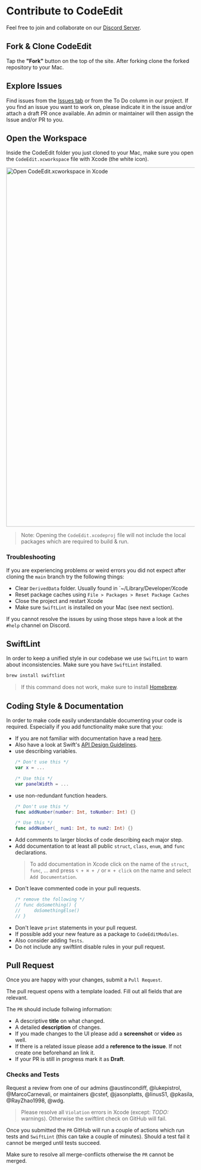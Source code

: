 # Contribute to CodeEdit

Feel free to join and collaborate on our [Discord Server](https://discord.gg/vChUXVf9Em).

## Fork & Clone CodeEdit

Tap the **"Fork"** button on the top of the site. After forking clone the forked repository to your Mac.

## Explore Issues

Find issues from the [Issues tab](https://github.com/CodeEditApp/CodeEdit/issues) or from the To Do column in our project. If you find an issue you want to work on, please indicate it in the issue and/or attach a draft PR once available. An admin or maintainer will then assign the Issue and/or PR to you.

## Open the Workspace

Inside the CodeEdit folder you just cloned to your Mac, make sure you open the `CodeEdit.xcworkspace` file with Xcode (the white icon).

<img width="960" alt="Open CodeEdit.xcworkspace in Xcode" src="https://user-images.githubusercontent.com/9460130/158924759-42a61d23-4961-4bfb-8d44-930ec2427f0f.png">

> Note: Opening the `CodeEdit.xcodeproj` file will not include the local packages which are required to build & run.

### Troubleshooting

If you are experiencing problems or weird errors you did not expect after cloning the `main` branch try the following things:

* Clear `DerivedData` folder. Usually found in `~/Library/Developer/Xcode
* Reset package caches using `File > Packages > Reset Package Caches`
* Close the project and restart Xcode
* Make sure `SwiftLint` is installed on your Mac (see next section).

If you cannot resolve the issues by using those steps have a look at the `#help` channel on Discord. 

## SwiftLint

In order to keep a unified style in our codebase we use `SwiftLint` to warn about inconsistencies. Make sure you have `SwiftLint` installed.

```bash
brew install swiftlint
```

> If this command does not work, make sure to install [Homebrew](https://brew.sh).

## Coding Style & Documentation

In order to make code easily understandable documenting your code is required. Especially if you add functionality make sure that you:
* If you are not familiar with documentation have a read [here](https://developer.apple.com/documentation/xcode/writing-symbol-documentation-in-your-source-files).
* Also have a look at Swift's [API Design Guidelines](https://www.swift.org/documentation/api-design-guidelines/#conventions).
* use describing variables.
  ```swift
  /* Don't use this */
  var x = ...

  /* Use this */
  var panelWidth = ...
  ```
* use non-redundant function headers.
  ```swift
  /* Don't use this */
  func addNumber(number: Int, toNumber: Int) {}

  /* Use this */
  func addNumber(_ num1: Int, to num2: Int) {}
  ```
* Add comments to larger blocks of code describing each major step.
* Add documentation to at least all public `struct`, `class`, `enum`, and `func` declarations.
  > To add documentation in Xcode click on the name of the `struct`, `func`, ... and press `⌥ + ⌘ + /` or `⌘ + click` on the name and select `Add Documentation`.
* Don't leave commented code in your pull requests.
  ```swift
  /* remove the following */
  // func doSomething() {
  //     doSomethingElse() 
  // }
  ```
* Don't leave `print` statements in your pull request.
* If possible add your new feature as a package to `CodeEditModules`.
* Also consider adding `Tests`.
* Do not include any swiftlint disable rules in your pull request.

## Pull Request

Once you are happy with your changes, submit a `Pull Request`.

The pull request opens with a template loaded. Fill out all fields that are relevant.

The `PR` should include follwing information:
* A descriptive **title** on what changed.
* A detailed **description** of changes.
* If you made changes to the UI please add a **screenshot** or **video** as well.
* If there is a related issue please add a **reference to the issue**. If not create one beforehand an link it.
* If your PR is still in progress mark it as **Draft**.

### Checks and Tests

Request a review from one of our admins @austincondiff, @lukepistrol, @MarcoCarnevali, or maintainers @cstef, @jasonplatts, @linusS1, @pkasila, @RayZhao1998, @wdg.

> Please resolve all `Violation` errors in Xcode (except: _TODO:_ warnings). Otherwise the swiftlint check on GitHub will fail.

Once you submitted the `PR` GitHub will run a couple of actions which run tests and `SwiftLint` (this can take a couple of minutes). Should a test fail it cannot be merged until tests succeed.

Make sure to resolve all merge-conflicts otherwise the `PR` cannot be merged.
 
